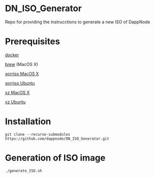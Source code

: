# DN_ISO_Generator
Repo for providing the instrucctions to generate a new ISO of DappNode

# Prerequisites

[docker](https://docs.docker.com/engine/installation)

[brew](https://brew.sh/index_es.html) (MacOS X)

[xorriso MacOS X](http://macappstore.org/xorriso/)

[xorriso Ubuntu](https://packages.ubuntu.com/xenial/xorriso)

[xz MacOS X](http://macappstore.org/xz/)

[xz Ubuntu](https://packages.ubuntu.com/xenial/xz-utils)

# Installation
```
git clone --recurse-submodules https://github.com/dappnode/DN_ISO_Generator.git
```

# Generation of ISO image
```
./generate_ISO.sh
```

